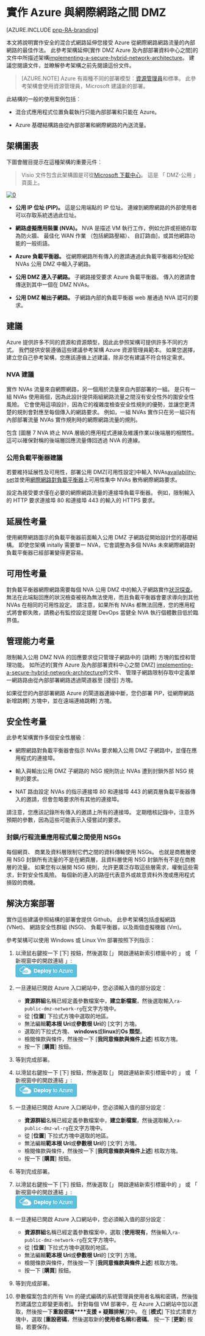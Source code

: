 <properties
   pageTitle="Azure 架構參考 IaaS︰ 實作 Azure 與網際網路之間 DMZ |Microsoft Azure"
   description="如何 Azure 中實作安全的混合式網路架構與存取網際網路。"
   services="guidance,vpn-gateway,expressroute,load-balancer,virtual-network"
   documentationCenter="na"
   authors="telmosampaio"
   manager="christb"
   editor=""
   tags="azure-resource-manager"/>

<tags
   ms.service="guidance"
   ms.devlang="na"
   ms.topic="article"
   ms.tgt_pltfrm="na"
   ms.workload="na"
   ms.date="10/24/2016"
   ms.author="telmos"/>

# <a name="implementing-a-dmz-between-azure-and-the-internet"></a>實作 Azure 與網際網路之間 DMZ

[AZURE.INCLUDE [pnp-RA-branding](../../includes/guidance-pnp-header-include.md)]

本文將說明實作安全的混合式網路延伸您接受 Azure 從網際網路網路流量的內部網路的最佳作法。 此參考架構延伸[實作 DMZ Azure 及內部部署資料中心之間]的文件中所描述架構[implementing-a-secure-hybrid-network-architecture]。 建議您閱讀文件，並瞭解參考架構之前先閱讀這份文件。

> [AZURE.NOTE] Azure 有兩種不同的部署模型︰[資源管理員][resource-manager-overview]和標準。 此參考架構會使用資源管理員，Microsoft 建議新的部署。 

此結構的一般的使用案例包括︰

- 混合式應用程式位置負載執行只能內部部署和只能在 Azure。

- Azure 基礎結構路由從內部部署和網際網路的內送流量。

## <a name="architecture-diagram"></a>架構圖表

下圖會醒目提示在這種架構的重要元件︰

> Visio 文件包含此架構圖是可從[Microsoft 下載中心][visio-download]。 這是 「 DMZ-公用 」 頁面上。

[![0]][0]

- **公用 IP 位址 (PIP)。** 這是公用端點的 IP 位址。 連線到網際網路的外部使用者可以存取系統透過此位址。

- **網路虛擬應用裝置 (NVA)。**  NVA 是描述 VM 執行工作，例如允許或拒絕存取為防火牆、 最佳化 WAN 作業 （包括網路壓縮）、 自訂路由]，或其他網路功能的一般術語。

- **Azure 負載平衡器。** 從網際網路所有傳入的邀請通過此負載平衡器和分配給 NVAs 公用 DMZ 中輸入子網路。

- **公用 DMZ 連入子網路。** 子網路接受要求 Azure 負載平衡器。 傳入的邀請會傳送到其中一個在 DMZ NVAs。

- **公用 DMZ 輸出子網路。** 子網路內部的負載平衡器 web 層通過 NVA 認可的要求。

## <a name="recommendations"></a>建議

Azure 提供許多不同的資源和資源類型，因此此參照架構可提供許多不同的方式。 我們提供安裝遵循這些建議參考架構 Azure 資源管理員範本。 如果您選擇，建立您自己參考架構，您應該遵循上述建議，除非您有建議不符合特定需求。

### <a name="nva-recommendations"></a>NVA 建議

實作 NVAs 流量來自網際網路，另一個用於流量來自內部部署的一組。 是只有一組 NVAs 使用兩個，因為此設計提供兩組網路流量之間沒有安全性外的圍安全性風險。 它會使用這項設計，因為它的複雜度檢查安全性規則的優勢，並讓您更清楚的規則會對應至每個傳入的網路要求。 例如，一組 NVAs 實作只在另一組只有內部部署流量 NVAs 實作規則時的網際網路流量的規則。

包含 [圖層 7 NVA 終止 NVA 層級的應用程式連線及維護作業以後端層的相關性。 這可以確保對稱的後端層回應流量傳回透過 NVA 的連線。  

### <a name="public-load-balancer-recommendations"></a>公用負載平衡器建議 ###

若要維持延展性及可用性，部署公用 DMZ[可用性設定]中輸入 NVAs[availability-set]並使用[網際網路對負載平衡器][load-balancer]上可用性集中 NVAs 散佈網際網路要求。  

設定為接受要求僅在必要的網際網路流量的連接埠負載平衡器。 例如，限制輸入的 HTTP 要求連接埠 80 和連接埠 443 的輸入的 HTTPS 要求。

## <a name="scalability-considerations"></a>延展性考量

使用網際網路圖示的負載平衡器前面輸入公用 DMZ 子網路從開始設計您的基礎結構。 即使您架構 initally 需要單一 NVA，它會調整為多個 NVAs 未來網際網路對負載平衡器已經部署變得更容易。

## <a name="availability-considerations"></a>可用性考量

對負載平衡器網際網路需要每個 NVA 公用 DMZ 中的輸入子網路實作[狀況探查][lb-probe]。 無法在此端點回應的狀況檢查被視為無法使用，而且負載平衡器會要求導向到其他 NVAs 在相同的可用性設定。 請注意，如果所有 NVAs 都無法回應，您的應用程式將會都失敗，請務必有監控設定提醒 DevOps 當健全 NVA 執行個體數目低於臨界值。

## <a name="manageability-considerations"></a>管理能力考量

限制輸入公用 DMZ NVA 的回應要求從只管理子網路中的 [跳轉] 方塊的監控和管理功能。 如所述的[實作 Azure 及內部部署資料中心之間 DMZ] [implementing-a-secure-hybrid-network-architecture]的文件、 管理子網路限制存取中定義單一網路路由從內部部署網路透過閘道器至 [捷徑] 方塊。

如果從您的內部部署網路 Azure 的閘道器連線中斷，您仍部署 PIP，從網際網路新增跳轉] 方塊中，並在遠端連絡跳轉] 方塊。

## <a name="security-considerations"></a>安全性考量

此參考架構實作多個安全性層級︰

- 網際網路對負載平衡器會指示 NVAs 要求輸入公用 DMZ 子網路中，並僅在應用程式的連接埠。

- 輸入與輸出公用 DMZ 子網路的 NSG 規則防止 NVAs 遭到封鎖外部 NSG 規則的要求。

- NAT 路由設定 NVAs 的指示連接埠 80 和連接埠 443 的網頁層負載平衡器傳入的邀請，但會忽略要求所有其他的連接埠。

請注意，您應該記錄所有傳入的邀請上所有的連接埠。 定期稽核記錄中，注意外預期的參數，因為這些可能表示入侵嘗試的要求。

### <a name="using-nsgs-to-blockpass-traffic-between-application-tiers"></a>封鎖/行程流量應用程式層之間使用 NSGs

每個網頁、 商業及資料層限制它們之間的資料傳輸使用 NSGs。 也就是商務層使用 NSG 封鎖所有流量的不是在網頁層，且資料層使用 NSG 封鎖所有不是在商務層的流量。 如果您有以展開 NSG 規則，允許更廣泛存取這些層需求，權衡這些需求，針對安全性風險。 每個新的連入的路徑代表意外或故意資料外洩或應用程式損毀的商機。

## <a name="solution-deployment"></a>解決方案部署

實作這些建議參照結構的部署會提供 Github。 此參考架構包括虛擬網路 (VNet)、 網路安全性群組 (NSG)、 負載平衡器，以及兩個虛擬機器 (Vm)。

參考架構可以使用 Windows 或 Linux Vm 部署按照下列指示︰ 

1. 以滑鼠右鍵按一下 [下] 按鈕，然後選取 [」 開啟連結新索引標籤中的 」 或 「 新視窗中的開啟連結 」:  
[![部署至 Azure](./media/blueprints/deploybutton.png)](https://portal.azure.com/#create/Microsoft.Template/uri/https%3A%2F%2Fraw.githubusercontent.com%2Fmspnp%2Freference-architectures%2Fmaster%2Fguidance-hybrid-network-secure-vnet-dmz%2FvirtualNetwork.azuredeploy.json)

2. 一旦連結已開啟 Azure 入口網站中，您必須輸入值的部分設定︰ 
    - **資源群組**名稱已經定義參數檔案中，**建立新檔案**，然後選取輸入`ra-public-dmz-network-rg`在文字方塊中。
    - 從 [**位置**] 下拉式方塊中選取的地區。
    - 無法編輯**範本根 Uri**或**參數根 Uri**的 [文字] 方塊。
    - 選取的下拉式方塊、 **windows**或**linux**的**Os 類型**。
    - 檢閱條款與條件，然後按一下 [**我同意條款與條件上述**] 核取方塊。
    - 按一下 [**購買**] 按鈕。

3. 等到完成部署。

4. 以滑鼠右鍵按一下 [下] 按鈕，然後選取 [」 開啟連結新索引標籤中的 」 或 「 新視窗中的開啟連結 」:  
[![部署至 Azure](./media/blueprints/deploybutton.png)](https://portal.azure.com/#create/Microsoft.Template/uri/https%3A%2F%2Fraw.githubusercontent.com%2Fmspnp%2Freference-architectures%2Fmaster%2Fguidance-hybrid-network-secure-vnet-dmz%2Fworkload.azuredeploy.json)

5. 一旦連結已開啟 Azure 入口網站中，您必須輸入值的部分設定︰ 
    - **資源群組**名稱已經定義參數檔案中，**建立新檔案**，然後選取輸入`ra-public-dmz-wl-rg`在文字方塊中。
    - 從 [**位置**] 下拉式方塊中選取的地區。
    - 無法編輯**範本根 Uri**或**參數根 Uri**的 [文字] 方塊。
    - 檢閱條款與條件，然後按一下 [**我同意條款與條件上述**] 核取方塊。
    - 按一下 [**購買**] 按鈕。

6. 等到完成部署。

7. 以滑鼠右鍵按一下 [下] 按鈕，然後選取 [」 開啟連結新索引標籤中的 」 或 「 新視窗中的開啟連結 」:  
[![部署至 Azure](./media/blueprints/deploybutton.png)](https://portal.azure.com/#create/Microsoft.Template/uri/https%3A%2F%2Fraw.githubusercontent.com%2Fmspnp%2Freference-architectures%2Fmaster%2Fguidance-hybrid-network-secure-vnet-dmz%2Fsecurity.azuredeploy.json)

8. 一旦連結已開啟 Azure 入口網站中，您必須輸入值的部分設定︰ 
    - **資源群組**名稱已經定義參數檔案中，選取 [**使用現有**，然後輸入`ra-public-dmz-network-rg`在文字方塊中。
    - 從 [**位置**] 下拉式方塊中選取的地區。
    - 無法編輯**範本根 Uri**或**參數根 Uri**的 [文字] 方塊。
    - 檢閱條款與條件，然後按一下 [**我同意條款與條件上述**] 核取方塊。
    - 按一下 [**購買**] 按鈕。

9. 等到完成部署。

10. 參數檔案包含的所有 Vm 的硬式編碼的系統管理員使用者名稱和密碼，然後強烈建議您立即變更兩者]。 針對每個 VM 部署中，在 Azure 入口網站中加以選取，然後按一下**重設密碼****支援 + 疑難排解**刀中。 在 [**模式**] 下拉式清單方塊中，選取 [**重設密碼**，然後選取新的**使用者名稱**和**密碼**。 按一下 [**更新**] 按鈕，若要保存。


<!-- links -->

[availability-set]: ../virtual-machines/virtual-machines-windows-manage-availability.md
[guidance-vpn-gateway]: ./guidance-hybrid-network-vpn.md
[implementing-a-multi-tier-architecture-on-Azure]: ./guidance-compute-3-tier-vm.md
[implementing-a-secure-hybrid-network-architecture]: ./guidance-iaas-ra-secure-vnet-hybrid.md
[iptables]: https://help.ubuntu.com/community/IptablesHowTo
[lb-probe]: ../load-balancer/load-balancer-custom-probe-overview.md
[load-balancer]: ../load-balancer/load-balancer-internet-overview.md
[network-security-group]: ../virtual-network/virtual-networks-nsg.md
[ra-vpn]: ./guidance-hybrid-network-vpn.md
[ra-expressroute]: ./guidance-hybrid-network-expressroute.md
[resource-manager-overview]: ../azure-resource-manager/resource-group-overview.md
[visio-download]: http://download.microsoft.com/download/1/5/6/1569703C-0A82-4A9C-8334-F13D0DF2F472/RAs.vsdx
[vpn-failover]: ./guidance-hybrid-network-expressroute-vpn-failover.md
[0]: ./media/blueprints/hybrid-network-secure-vnet-dmz.png "安全的混合式網路架構"
